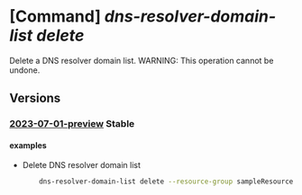 # [Command] _dns-resolver-domain-list delete_

Delete a DNS resolver domain list. WARNING: This operation cannot be undone.

## Versions

### [2023-07-01-preview](/Resources/mgmt-plane/L3N1YnNjcmlwdGlvbnMve30vcmVzb3VyY2Vncm91cHMve30vcHJvdmlkZXJzL21pY3Jvc29mdC5uZXR3b3JrL2Ruc3Jlc29sdmVyZG9tYWlubGlzdHMve30=/2023-07-01-preview.xml) **Stable**

<!-- mgmt-plane /subscriptions/{}/resourcegroups/{}/providers/microsoft.network/dnsresolverdomainlists/{} 2023-07-01-preview -->

#### examples

- Delete DNS resolver domain list
    ```bash
        dns-resolver-domain-list delete --resource-group sampleResourceGroup --dns-resolver-domain-list-name sampleDnsResolverDomainList
    ```
